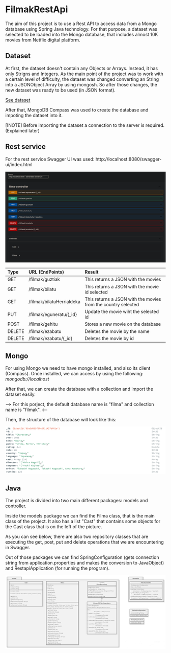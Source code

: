 # FilmakRestApi
The aim of this project is to use a Rest API to access data from a Mongo database using Spring Java technology. For that purpose, a dataset was selected to be loaded into the Mongo database, that includes almost 10K movies from Netflix digital platform. 

## Dataset
At first, the dataset doesn't contain any Objects or Arrays. Instead, it has only Strigns and Integers. As the main point of the project was to work with a certain level of difficulty, the dataset was changed converting an String into a JSONObject Array by using mongosh. So after those changes, the new dataset was ready to be used (in JSON format).

[See dataset](filmak.json)

After that, MongoDB Compass was used to create the database and impoting the dataset into it.

[!NOTE] 
Before importing the dataset a connection to the server is required. (Explained later)

## Rest service
For the rest service Swagger UI was used: http://localhost:8080/swagger-ui/index.html

![Alt text](images/swagger.png)

| Type  | URL (EndPoints)  | Result |
|:------------- |:---------------| :-------------|
| GET         | /filmak/guztiak      | This returns a JSON with the movies             |
| GET         | /filmak/bilatu      | This returns a JSON with the movie id selected             |
| GET         | /filmak/bilatuHerrialdeka      | This returns a JSON with the movies from the country selected       |
| PUT         | /filmak/eguneratu/{_id}        |  Update the movie wiht the selected id  |
| POST         | /filmak/gehitu        | Stores a new movie on the database        |
| DELETE         | /filmak/ezabatu     | Deletes the movie by the name        |
| DELETE         | /filmak/ezabatu/{_id}      |  Deletes the movie by id     |

## Mongo
For using Mongo we need to have mongo installed, and also its client (Compass). Once installed, we can access by using the following:  *mongodb://localhost*

After that, we can create the database with a collection and import the dataset easily. 

--> For this porject, the default database name is "filma" and collection name is "filmak". <--

Then, the structure of the database will look like this:

![Alt text](images/database.png)

## Java
The project is divided into two main different packages: models and controller.

Inside the models package we can find the Filma class, that is the main class of the project. It also has a list "Cast" 
that contains some objects for the Cast class that is on the left of the picture.

As you can see below, there are also two repository classes that are executing the get, post, put and delete operations that we are encountering in Swagger.

Out of those packages we can find SpringConfiguration (gets connection string from application.properties and makes the conversion to JavaObject) and RestapiApplication (for running the program).

![Alt text](<images/class diagram.png>)
